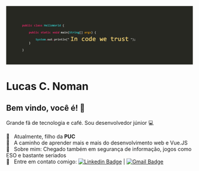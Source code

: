 <!--
**lucasnoman/lucasnoman** is a ✨ _special_ ✨ repository because its `README.md` (this file) appears on your GitHub profile.
Here are some ideas to get you started:
- 🔭 I’m currently working on ...
- 🌱 I’m currently learning ...
- 👯 I’m looking to collaborate on ...
- 🤔 I’m looking for help with ...
- 💬 Ask me about ...
- 📫 How to reach me: ...
- 😄 Pronouns: ...
- ⚡ Fun fact: ...
-->


<img width="auto" src="https://github.com/lucasnoman/lucasnoman/blob/master/8313f67d2546e50652d4e31f74a1a789.jpg">


# Lucas C. Noman

## Bem vindo, você é! 👋
Grande fã de tecnologia e café.
Sou desenvolvedor júnior :computer:

 :school:  &nbsp; Atualmente, filho da **PUC**
 <br/> :green_book: &nbsp; A caminho de aprender mais e mais do desenvolvimento web e Vue.JS
 <br/> 💬  &nbsp; Sobre mim: Chegado também em segurança de informação, jogos como ESO e bastante seriados
 <br/> :email: &nbsp; Entre em contato comigo: [![Linkedin Badge](https://img.shields.io/badge/-LucasCNoman-blue?style=flat-square&logo=Linkedin&logoColor=white&link=https://www.linkedin.com/in/lucas-calhau-noman-45209b95/)](https://www.linkedin.com/in/lucas-calhau-noman-45209b95/) 
| 
[![Gmail Badge](https://img.shields.io/badge/-lucasnoman7@gmail.com-c14438?style=flat-square&logo=Gmail&logoColor=white&link=mailto:lucasnoman7@gmail.com)](mailto:lucasnoman7@gmail.com)
